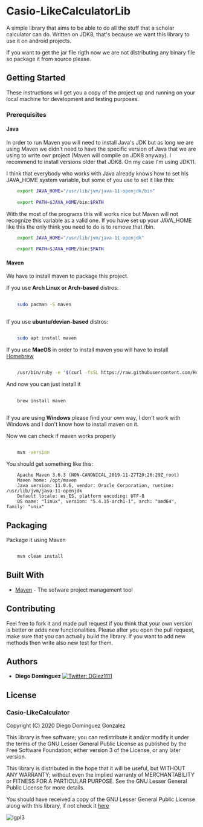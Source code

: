 # Casio-LikeCalculatorLib

A simple library that aims to be able to do all the stuff that a scholar calculator can do. Written on JDK8, that's because 
we want this library to use it on android projects.

If you want to get the jar file rigth now we are not distributing any binary file so package it from source please.

## Getting Started

These instructions will get you a copy of the project up and running on your local machine for development and testing purposes.

### Prerequisites

#### Java

In order to run Maven you will need to install Java's JDK but as long we are using Maven we didn't need to have the
specific version of Java that we are using to write owr project (Maven will compile on JDK8 anyway). I recommend to install versions older 
that JDK8. On my case I'm using JDK11.

I think that everybody who works with Java already knows how to set his JAVA_HOME system variable, but some of you use to set it like this:

```bash
    export JAVA_HOME="/usr/lib/jvm/java-11-openjdk/bin"
    
    export PATH=$JAVA_HOME/bin:$PATH

```

With the most of the programs this will works nice but Maven will not recognize this variable as a valid one. If you have set up
your JAVA_HOME like this the only think you need to do is to remove that /bin. 

```bash
    export JAVA_HOME="/usr/lib/jvm/java-11-openjdk"
    
    export PATH=$JAVA_HOME/bin:$PATH

```

#### Maven

We have to install maven to package this project.

If you use **Arch Linux or Arch-based** distros:
```bash
	
	sudo pacman -S maven
	
```
If you use **ubuntu/devian-based** distros:

```bash

    sudo apt install maven

```
If you use **MacOS** in order to install maven you will have to install [Homebrew](https://brew.sh/)

```bash

    /usr/bin/ruby -e "$(curl -fsSL https://raw.githubusercontent.com/Homebrew/install/master/install)"

```
And now you can just install it 

```bash
    
    brew install maven
    
```
If you are using **Windows** please find your own way, I don't work with Windows and I don't know how to install maven on it.

Now we can check if maven works properly

```bash

	mvn -version

```

You should get something like this:

```
	Apache Maven 3.6.3 (NON-CANONICAL_2019-11-27T20:26:29Z_root)
	Maven home: /opt/maven
	Java version: 11.0.6, vendor: Oracle Corporation, runtime: /usr/lib/jvm/java-11-openjdk
	Default locale: es_ES, platform encoding: UTF-8
	OS name: "linux", version: "5.4.15-arch1-1", arch: "amd64", family: "unix"

```
## Packaging

Package it using Maven

```bash

    mvn clean install

```
## Built With

* [Maven](https://maven.apache.org/) - The sofware project management tool

## Contributing

Feel free to fork it and made pull request if you think that your own version is better or adds new functionalities. 
Please after you open the pull request, make sure that you can actually build the library. If you want to add new methods then write also
new test for them. 


## Authors

* **Diego Dominguez**   <a href="https://twitter.com/DGlez1111" target="_blank">
    <img alt="Twitter: DGlez1111" src="https://img.shields.io/twitter/follow/DGlez1111.svg?style=social" />
  </a>

## License

### Casio-LikeCalculator

Copyright (C) 2020 Diego Dominguez Gonzalez

This library is free software; you can redistribute it and/or modify it under the terms of the GNU Lesser General Public License 
as published by the Free Software Foundation; either version 3 of the License, or any later version.

This library is distributed in the hope that it will be useful,
but WITHOUT ANY WARRANTY; without even the implied warranty of
MERCHANTABILITY or FITNESS FOR A PARTICULAR PURPOSE. See the GNU
Lesser General Public License for more details.

You should have received a copy of the GNU Lesser General Public
License along with this library, if not check it [here](https://www.gnu.org/licenses/lgpl-3.0.txt) 

![lgpl3](https://www.gnu.org/graphics/lgplv3-with-text-154x68.png)

